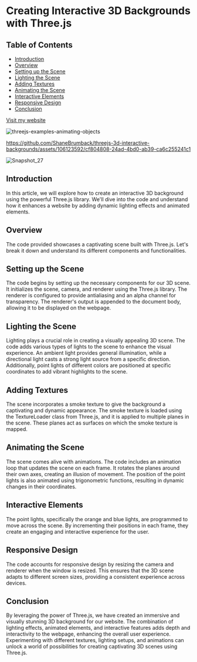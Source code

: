 # Creating Interactive 3D Backgrounds with Three.js

## Table of Contents
- [Introduction](#introduction)
- [Overview](#overview)
- [Setting up the Scene](#setting-up-the-scene)
- [Lighting the Scene](#lighting-the-scene)
- [Adding Textures](#adding-textures)
- [Animating the Scene](#animating-the-scene)
- [Interactive Elements](#interactive-elements)
- [Responsive Design](#responsive-design)
- [Conclusion](#conclusion)

[Visit my website](https://www.shanebrumback.com)

![threejs-examples-animating-objects](https://github.com/ShaneBrumback/threejs-3d-interactive-backgrounds/assets/106123592/bab5d1b0-4ee3-47f9-8c65-24d8ea4fb841)

https://github.com/ShaneBrumback/threejs-3d-interactive-backgrounds/assets/106123592/cf804808-24ad-4bd0-ab39-ca6c255241c1

![Snapshot_27](https://github.com/ShaneBrumback/threejs-3d-interactive-backgrounds/assets/106123592/0ee11181-49f3-4809-b2ee-8ed34499ffc4)


## Introduction
In this article, we will explore how to create an interactive 3D background using the powerful Three.js library. We'll dive into the code and understand how it enhances a website by adding dynamic lighting effects and animated elements.

## Overview
The code provided showcases a captivating scene built with Three.js. Let's break it down and understand its different components and functionalities.

## Setting up the Scene
The code begins by setting up the necessary components for our 3D scene. It initializes the scene, camera, and renderer using the Three.js library. The renderer is configured to provide antialiasing and an alpha channel for transparency. The renderer's output is appended to the document body, allowing it to be displayed on the webpage.

## Lighting the Scene
Lighting plays a crucial role in creating a visually appealing 3D scene. The code adds various types of lights to the scene to enhance the visual experience. An ambient light provides general illumination, while a directional light casts a strong light source from a specific direction. Additionally, point lights of different colors are positioned at specific coordinates to add vibrant highlights to the scene.

## Adding Textures
The scene incorporates a smoke texture to give the background a captivating and dynamic appearance. The smoke texture is loaded using the TextureLoader class from Three.js, and it is applied to multiple planes in the scene. These planes act as surfaces on which the smoke texture is mapped.

## Animating the Scene
The scene comes alive with animations. The code includes an animation loop that updates the scene on each frame. It rotates the planes around their own axes, creating an illusion of movement. The position of the point lights is also animated using trigonometric functions, resulting in dynamic changes in their coordinates.

## Interactive Elements
The point lights, specifically the orange and blue lights, are programmed to move across the scene. By incrementing their positions in each frame, they create an engaging and interactive experience for the user.

## Responsive Design
The code accounts for responsive design by resizing the camera and renderer when the window is resized. This ensures that the 3D scene adapts to different screen sizes, providing a consistent experience across devices.

## Conclusion
By leveraging the power of Three.js, we have created an immersive and visually stunning 3D background for our website. The combination of lighting effects, animated elements, and interactive features adds depth and interactivity to the webpage, enhancing the overall user experience. Experimenting with different textures, lighting setups, and animations can unlock a world of possibilities for creating captivating 3D scenes using Three.js.

